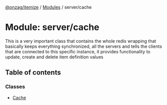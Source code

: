 [@onzag/itemize](../README.md) / [Modules](../modules.md) / server/cache

# Module: server/cache

This is a very important class that contains the whole redis
wrapping that basically keeps everything synchronized, all the servers
and tells the clients that are connected to this specific instance, it provides
functionality to update, create and delete item definition values

## Table of contents

### Classes

- [Cache](../classes/server_cache.Cache.md)

